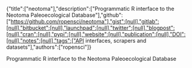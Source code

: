 {"title":["neotoma"],"description":["Programmatic R interface to the Neotoma Paleoecological Database"],"github":["https://github.com/ropensci/neotoma"],"gist":[null],"gitlab":[null],"bitbucket":[null],"launchpad":[null],"twitter":[null],"blogpost":[null],"cran":[null],"pypi":[null],"website":[null],"publication":[null],"DOI":[null],"notes":[null],"tags":["API interfaces, scrapers and datasets"],"authors":["ropensci"]}

Programmatic R interface to the Neotoma Paleoecological Database